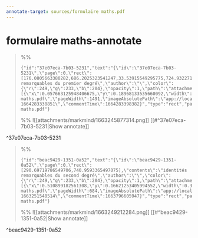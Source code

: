 ```yaml
---
annotate-target: sources/formulaire maths.pdf
---
```

# formulaire maths-annotate

>%%
>```annotate-json
>{"id":"37e07eca-7b03-5231","text":"{\"id\":\"37e07eca-7b03-5231\",\"page\":0,\"rect\":[176.0805663380282,686.2025323541247,33.53915549295775,724.9322714352783],\"contents\":\"identités remarquables du premier degré\",\"author\":\"\",\"color\":{\"r\":249,\"g\":233,\"b\":204},\"opacity\":1,\"path\":\"attachments/markmind/1663245877314.png\",\"relateRect\":[{\"x\":0.057663125948406675,\"y\":0.18968133535660092,\"width\":0.2473444613050076,\"height\":0.09559939301972686}],\"pdfName\":\"sources/formulaire maths.pdf\",\"pageWidth\":1491,\"imageAbsolutePath\":\"app://local/Users/oscarplaisant/devoirs/cours/attachments/markmind/1663245877314.png?1664283338851\",\"commentTime\":1664283398382}","type":"rect","page":0,"width":163,"height":63,"pdfName":"sources/formulaire maths.pdf"}
>```
>%%
>![[attachments/markmind/1663245877314.png]]
>[[#^37e07eca-7b03-5231|Show annotate]]
>
^37e07eca-7b03-5231

>%%
>```annotate-json
>{"id":"beac9429-1351-0a52","text":"{\"id\":\"beac9429-1351-0a52\",\"page\":0,\"rect\":[290.69719786549706,740.9593365497075],\"contents\":\"identités remarquables du second degré\",\"author\":\"\",\"color\":{\"r\":249,\"g\":233,\"b\":204},\"opacity\":1,\"path\":\"attachments/markmind/1663249212284.png\",\"relateRect\":[{\"x\":0.510899182561308,\"y\":0.16621253405994552,\"width\":0.3242506811989101,\"height\":0.12806539509536785}],\"pdfName\":\"sources/formulaire maths.pdf\",\"pageWidth\":684,\"imageAbsolutePath\":\"app://local/Users/oscarplaisant/devoirs/cours/attachments/markmind/1663249212284.png?1663251548514\",\"commentTime\":1663796605947}","type":"rect","page":0,"width":238,"height":94,"pdfName":"sources/formulaire maths.pdf"}
>```
>%%
>![[attachments/markmind/1663249212284.png]]
>[[#^beac9429-1351-0a52|Show annotate]]
>
^beac9429-1351-0a52


